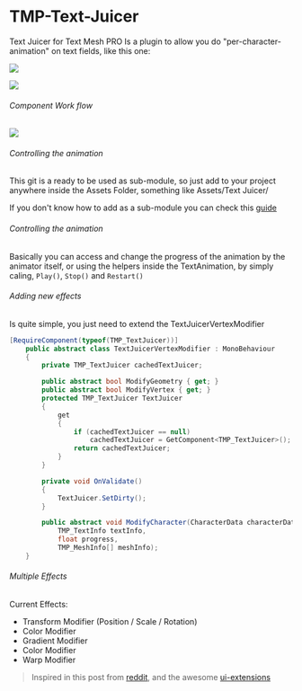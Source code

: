 # TMP-Text-Juicer
Text Juicer for Text Mesh PRO
Is a plugin to allow you do "per-character-animation" on text fields, like this one:

![](https://github.com/badawe/TMP-Text-Juicer/blob/develop/Readme-Assets/example-1.gif?raw=true)

![](https://github.com/badawe/TMP-Text-Juicer/blob/develop/Readme-Assets/example-2.gif?raw=true)

###### Component Work flow
![](https://github.com/badawe/TMP-Text-Juicer/blob/develop/Readme-Assets/text-juicer-component?raw=true)

###### Controlling the animation
This git is a ready to be used as sub-module, so just add to your project anywhere inside the Assets Folder, something like Assets/Text Juicer/

If you don't know how to add as a sub-module you can check this [guide](https://blog.sourcetreeapp.com/2012/02/01/using-submodules-and-subrepositories/)

###### Controlling the animation
Basically you can access and change the progress of the animation by the animator itself, or using the helpers inside the TextAnimation, by simply caling, `Play()`, `Stop()` and `Restart()`

###### Adding new effects
Is quite simple, you just need to extend the TextJuicerVertexModifier

```csharp
[RequireComponent(typeof(TMP_TextJuicer))]
    public abstract class TextJuicerVertexModifier : MonoBehaviour
    {
        private TMP_TextJuicer cachedTextJuicer;

        public abstract bool ModifyGeometry { get; }
        public abstract bool ModifyVertex { get; }
        protected TMP_TextJuicer TextJuicer
        {
            get
            {
                if (cachedTextJuicer == null)
                    cachedTextJuicer = GetComponent<TMP_TextJuicer>();
                return cachedTextJuicer;
            }
        }

        private void OnValidate()
        {
            TextJuicer.SetDirty();
        }

        public abstract void ModifyCharacter(CharacterData characterData, TMP_Text textComponent,
            TMP_TextInfo textInfo,
            float progress,
            TMP_MeshInfo[] meshInfo);
    }
```


###### Multiple Effects
Current Effects:
- Transform Modifier (Position / Scale / Rotation)
- Color Modifier
- Gradient Modifier
- Color Modifier
- Warp Modifier 





> Inspired in this post from [reddit]( https://www.reddit.com/r/Unity3D/comments/3tzwb9/percharacter_text_animations_with_unity_ui/), and the awesome [ui-extensions](https://bitbucket.org/ddreaper/unity-ui-extensions)  


